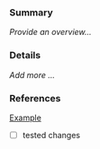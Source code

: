 ### Summary 
_Provide an overview..._
### Details
_Add more ..._
### References
[Example](www.google.com)
- [ ] tested changes
